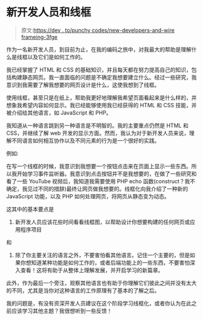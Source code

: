# 新开发人员和线框

> 原文:[https://dev . to/punchy codes/new-developers-and-wire frameing-3fge](https://dev.to/punchycodes/new-developers-and-wireframing-3fge)

作为一名新开发人员，到目前为止，在我的编码之旅中，对我最大的帮助是理解什么是线框以及它们是如何工作的。

我已经掌握了 HTML 和 CSS 的基础知识，并且每天都在努力提高自己的知识，包括构建静态网页。我一直面临的问题是不确定我想要建立什么。经过一些研究，我意识到我需要了解我想要的网页设计是什么，这使我想到了线框。

使用线框，甚至只是在纸上，帮助我更好地理解我希望页面看起来是什么样的，并想象我希望内容如何显示。我已经能够使用我已经获得的 HTML 和 CSS 技能，并被介绍给其他语言，如 JavaScript 和 PHP。

我知道从一种语言跳到另一种语言是不明智的。我的主要重点仍然是 HTML 和 CSS，并继续了解 web 开发的显示方面。然而，我认为对于新开发人员来说，理解不同语言如何相互协作以及不同元素的行为是一个很好的实践。

例如:

在写一个线框的时候，我意识到我想要一个按钮点击来在页面上显示一些东西。所以我开始学习事件监听器。我意识到点击按钮并不是我想要的，在做了一些研究和看了一些 YouTube 视频后，我知道我需要使用 PHP echo 函数(construct？我不确定，我见过不同的措辞)最终让网页做我想要的。线框化向我介绍了一种新的 JavaScript 功能，以及 PHP 如何处理网页，将网页从静态变为动态。

这其中的基本要点是

1.  新开发人员应该花些时间看看线框图，以帮助设计你想要构建的任何网页或应用程序项目

和

1.  除了你主要关注的语言之外，不要害怕看其他语言。记住一个主要的，但是如果你想知道某种功能是如何工作的，或者后端功能上的一些东西，不要害怕深入查看！这将有助于从整体上理解发展，并开启学习的新篇章。

此外，作为最后一个旁注，观察其他语言也有助于你理解它们彼此之间并没有太大的不同，尤其是当你对这种语言的工作原理有了基本的了解之后。

我的问题是，有没有资深开发人员建议在这个阶段学习线框化，或者你认为在此之前应该学习其他主题？我很想听到一些反馈！
